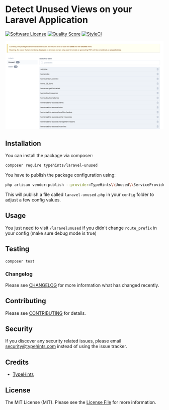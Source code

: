 # Detect Unused Views on your Laravel Application
[![Software License](https://img.shields.io/badge/license-MIT-brightgreen.svg?style=flat-square)](LICENSE.md)
[![Quality Score](https://scrutinizer-ci.com/g/typehints/laravel-unused/badges/quality-score.png?b=master)](https://scrutinizer-ci.com/g/typehints/laravel-unused/)
[![StyleCI](https://github.styleci.io/repos/246931421/shield?branch=master)](https://styleci.io/repos/246931421)

<p align="center"><img src="/demo.png?raw=true"></p>

## Installation

You can install the package via composer:

```bash
composer require typehints/laravel-unused
```

You have to publish the package configuration using:

```bash
php artisan vendor:publish --provider=TypeHints\\Unused\\ServiceProvider
```

This will publish a file called `laravel-unused.php` in your `config` folder to adjust a few config values.

## Usage

You just need to visit `/laravelunused` if you didn't change `route_prefix` in your config (make sure debug mode is true)

## Testing

``` bash
composer test
```

### Changelog

Please see [CHANGELOG](CHANGELOG.md) for more information what has changed recently.

## Contributing

Please see [CONTRIBUTING](CONTRIBUTING.md) for details.

## Security

If you discover any security related issues, please email security@typehints.com instead of using the issue tracker.

## Credits

- [TypeHints](https://github.com/typehints)

## License

The MIT License (MIT). Please see the [License File](LICENSE.md) for more information.
